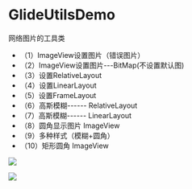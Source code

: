 # GlideUtilsDemo
网络图片的工具类

 * （1）ImageView设置图片（错误图片）
 * （2）ImageView设置图片---BitMap(不设置默认图)
 * （3）设置RelativeLayout
 * （4）设置LinearLayout
 * （5）设置FrameLayout
 * （6）高斯模糊------ RelativeLayout
 * （7）高斯模糊------ LinearLayout
 * （8）圆角显示图片  ImageView
 * （9）多种样式（模糊+圆角）
 * （10）矩形圆角 ImageView

![](http://upload-images.jianshu.io/upload_images/3805053-fb3aebf897f5740e.png?imageMogr2/auto-orient/strip%7CimageView2/2/w/1240)


![](http://upload-images.jianshu.io/upload_images/3805053-88c519157d154306.png?imageMogr2/auto-orient/strip%7CimageView2/2/w/1240)
